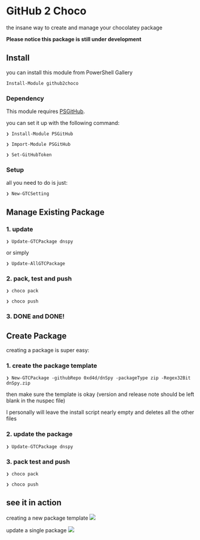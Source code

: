# GitHub 2 Choco

the insane way to create and manage your chocolatey package

**Please notice this package is still under development**

## Install

you can install this module from PowerShell Gallery

```
Install-Module github2choco
```

### Dependency

This module requires [PSGitHub](https://github.com/pcgeek86/PSGitHub).

you can set it up with the following command:

``` 
❯ Install-Module PSGitHub

❯ Import-Module PSGitHub

❯ Set-GitHubToken
```

### Setup

all you need to do is just:

```
❯ New-GTCSetting 
```

## Manage Existing Package

### 1. update

```
❯ Update-GTCPackage dnspy
```

or simply

```
❯ Update-AllGTCPackage
```

### 2. pack, test and push

```
❯ choco pack

❯ choco push
```

### 3. DONE and DONE!

## Create Package

creating a package is super easy:

### 1. create the package template
```
❯ New-GTCPackage -githubRepo 0xd4d/dnSpy -packageType zip -Regex32Bit dnSpy.zip
```

then make sure the template is okay (version and release note should be left blank in the nuspec file)

I personally will leave the install script nearly empty and deletes all the other files


### 2. update the package

```
❯ Update-GTCPackage dnspy 
```

### 3. pack test and push

```
❯ choco pack

❯ choco push
```


## see it in action

creating a new package template
![](https://github.com/chantisnake/github2choco/raw/master/assets/readme_image/new_package.gif)


update a single package
![](https://github.com/chantisnake/github2choco/raw/master/assets/readme_image/update_package.gif)
